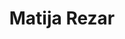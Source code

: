 ---
SICRIS: null
draft: false
fixName: matija_rezar
lab: Laboratorij za adaptivne sisteme in paralelno procesiranje
labPos: Član laboratorija
location: R2.41 - Laboratorij LASPP
mailInfo: matija.rezar@fri.uni-lj.si
officeHours: null
profName: Matija Rezar
profTitle: Raziskovalec
telephoneInfo: null
title: Matija Rezar
---